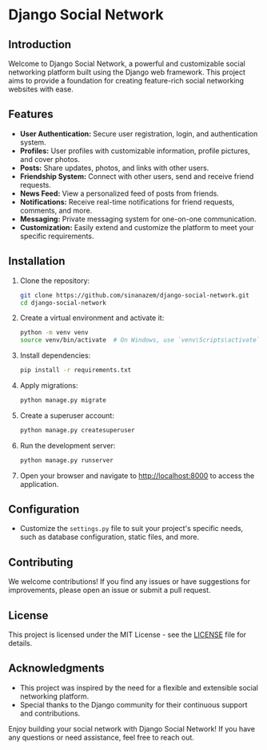 # Django Social Network

## Introduction

Welcome to Django Social Network, a powerful and customizable social networking platform built using the Django web framework. This project aims to provide a foundation for creating feature-rich social networking websites with ease.

## Features

- **User Authentication:** Secure user registration, login, and authentication system.
- **Profiles:** User profiles with customizable information, profile pictures, and cover photos.
- **Posts:** Share updates, photos, and links with other users.
- **Friendship System:** Connect with other users, send and receive friend requests.
- **News Feed:** View a personalized feed of posts from friends.
- **Notifications:** Receive real-time notifications for friend requests, comments, and more.
- **Messaging:** Private messaging system for one-on-one communication.
- **Customization:** Easily extend and customize the platform to meet your specific requirements.

## Installation

1. Clone the repository:

   ```bash
   git clone https://github.com/sinanazem/django-social-network.git
   cd django-social-network
   ```

2. Create a virtual environment and activate it:

   ```bash
   python -m venv venv
   source venv/bin/activate  # On Windows, use `venv\Scripts\activate`
   ```

3. Install dependencies:

   ```bash
   pip install -r requirements.txt
   ```

4. Apply migrations:

   ```bash
   python manage.py migrate
   ```

5. Create a superuser account:

   ```bash
   python manage.py createsuperuser
   ```

6. Run the development server:

   ```bash
   python manage.py runserver
   ```

7. Open your browser and navigate to [http://localhost:8000](http://localhost:8000) to access the application.

## Configuration

- Customize the `settings.py` file to suit your project's specific needs, such as database configuration, static files, and more.

## Contributing

We welcome contributions! If you find any issues or have suggestions for improvements, please open an issue or submit a pull request.

## License

This project is licensed under the MIT License - see the [LICENSE](LICENSE) file for details.

## Acknowledgments

- This project was inspired by the need for a flexible and extensible social networking platform.
- Special thanks to the Django community for their continuous support and contributions.

Enjoy building your social network with Django Social Network! If you have any questions or need assistance, feel free to reach out.
